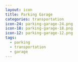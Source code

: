 ```yaml
---
layout: icon
title: Parking Garage
categories: transportation
icon-24: parking-garage-24.png
icon-18: parking-garage-18.png
icon-12: parking-garage-12.png
tags:
  - parking
  - transportation
  - garage
---
```

